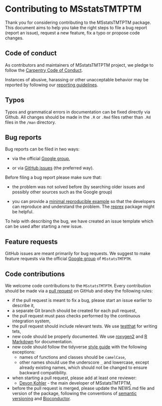# Contributing to MSstatsTMTPTM

Thank you for considering contributing to the MSstatsTMTPTM package.
This document aims to help you take the right steps to file a bug report (report an issue),
request a new feature, fix a typo or propose code changes.


## Code of conduct

As contributors and maintainers of MSstatsTMTPTM project, we pledge to follow the [Carpentry Code of Conduct](https://docs.carpentries.org/topic_folders/policies/code-of-conduct.html).

Instances of abusive, harassing or other unacceptable behavior may be reported by following our [reporting guidelines](https://docs.carpentries.org/topic_folders/policies/code-of-conduct.html#reporting-guidelines).


## Typos

Typos and grammatical errors in documentation can be fixed directly via Github.
All changes should be made in the `.R` or `.Rmd` files rather than `.Rd` files in the `/man` directory.


## Bug reports

Bug reports can be filed in two ways:

- via the official [Google group](https://groups.google.com/forum/#!forum/msstats),

- or via [GitHub issues](https://github.com/Vitek-Lab/MSstatsTMTPTM/issues) (the preferred way).

Before filing a bug report please make sure that:

- the problem was not solved before
(by searching older issues and possibly other sources such as the Google group)

- you can provide a [minimal reproducible example](https://stackoverflow.com/questions/5963269/how-to-make-a-great-r-reproducible-example) so that the developers can reproduce and understand the problem.
The [reprex](https://reprex.tidyverse.org/) package might be helpful.

To help with describing the bug, we have created an issue template which can be used after starting a new issue.


## Feature requests

GitHub issues are meant primarily for bug requests.
We suggest to make feature requests via the official [Google group](https://groups.google.com/forum/#!forum/msstats) of `MSstatsTMTPTM`.


## Code contributions

We welcome code contributions to the `MSstatsTMTPTM`.
Every contribution should be made via a [pull request](https://help.github.com/en/github/collaborating-with-issues-and-pull-requests/about-pull-requests) on GitHub and obey the following rules:

* if the pull request is meant to fix a bug, please start an issue earlier to describe it,
* a separate Git branch should be created for each pull request,
* the pull request must pass checks performed by the continuous integration system,
* the pull request should include relevant tests. We use [testthat](https://cran.r-project.org/package=testthat) for writing tets,
* new code should be properly documented. We use [roxygen2](https://cran.r-project.org/package=roxygen2) and
[R Markdown](https://cran.r-project.org/web/packages/roxygen2/vignettes/markdown.html) for documentation.
* new code should follow the tidyverse [style guide](https://style.tidyverse.org) with the following exceptions:
    - names of functions and classes should be `camelCase`,
    - other names should use the underscore `_` and lowercase, except already existing names,
    which should not be changed to ensure backward compatibility.
* when starting a pull request, please add at least one reviewer:
    - [Devon Kohler](https://github.com/devonjkohler) - the main developer of MSstatsTMTPTM,
* before the pull request is merged, please update the NEWS.md file and version of the package, following the conventions of [semantic versioning](https://semver.org/) and [Bioconductor](http://bioconductor.org/developers/how-to/version-numbering/).
